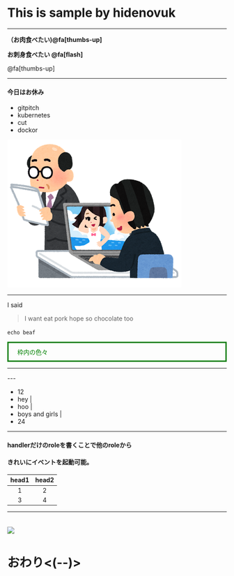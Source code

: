 # This is sample by hidenovuk

---


**（お肉食べたい)@fa[thumbs-up]**

**お刺身食べたい @fa[flash]**


@fa[thumbs-up]

---


#### 今日はお休み
* gitpitch
* kubernetes
* cut
* dockor

![sabori](/images/business_sabori_pc.png)

---

I said 

> I want eat pork
> hope so chocolate too


`echo beaf`

<div style="border-style:solid; border-
width:1px; padding:10px 5px 10px 20px; border-
color:red; color:green; background-
color:lavender;">枠内の色々</div>

---
<canvas data-chart="line">
<!--
{
 "data": {
  "labels": ["January"," February"," March"," April"," May"," June"," July"],
  "datasets": [
   {
    "data":[65,59,80,81,56,66,11],
    "label":"My first dataset","backgroundColor":"rgba(20,220,220,.8)"
   },
   {
    "data":[28,48,40,19,86,53,22],
    "label":"My second dataset","backgroundColor":"rgba(220,120,120,.8)"
   }
  ]
 },
 "options": { "responsive": "true" }
}
-->
</canvas>
---

- 12 
- hey |
- hoo |
- boys and girls |
- 24

---

#### handlerだけのroleを書くことで他のroleから
#### きれいにイベントを起動可能。

|head1|head2|
|:---:|:---:|
|1|2|
|3|4|

---
![](http://imgcc.naver.jp/kaze/mission_anm/USER/20161109/69/6182469/99/480x270x4405fd30e409c24e0bc6cc61.gif)
---

# おわり<(--)>
